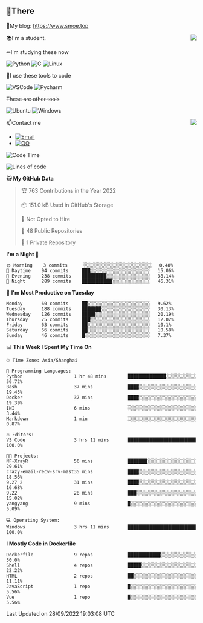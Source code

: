 
## 👏There

📰My blog: https://www.smoe.top

<img align="right" src="https://github-readme-stats.vercel.app/api/top-langs/?username=AkashiCoin"/>


📚I'm a student.

✏I'm studying these now

![Python](https://img.shields.io/badge/-Python-blue?style=flat-square&logo=Python&logoColor=fff)
![C](https://img.shields.io/badge/-C-585858?style=flat-square&logo=C&logoColor=fff)
![Linux](https://img.shields.io/badge/-Linux-black?style=flat-square&logo=Linux&logoColor=fff)

🔨I use these tools to code

![VSCode](https://img.shields.io/badge/-VSCode-blue?style=flat-square&logo=visualstudiocode&logoColor=fff)
![Pycharm](https://img.shields.io/badge/-Pycharm-green?style=flat-square&logo=pycharm&logoColor=fff)

 ~~These are other tools~~

![Ubuntu](https://img.shields.io/badge/-Ubuntu-orange?style=flat-square&logo=Ubuntu&logoColor=fff)
![Windows](https://img.shields.io/badge/-Windows-blue?style=flat-square&logo=Windows&logoColor=fff)

<img align="right" src="https://github-readme-stats.vercel.app/api?username=AkashiCoin" />


📫Contact me

* [![Email](https://img.shields.io/badge/Email-l1040186796@gmail.com-1?style=social&logoColor=fff)](mailto:l1040186796@gmail.com)
* [![QQ](https://img.shields.io/badge/QQ-1040186796-1?style=social&logoColor=fff)](tencent://AddContact/?fromId=45&fromSubId=1&subcmd=all&uin=1040186796&website=www.oicqzone.com)

<!--START_SECTION:waka-->
![Code Time](http://img.shields.io/badge/Code%20Time-256%20hrs%205%20mins-blue)

![Lines of code](https://img.shields.io/badge/From%20Hello%20World%20I%27ve%20Written-5%20Thousand%20lines%20of%20code-blue)

**🐱 My GitHub Data** 

> 🏆 763 Contributions in the Year 2022
 > 
> 📦 151.0 kB Used in GitHub's Storage 
 > 
> 🚫 Not Opted to Hire
 > 
> 📜 48 Public Repositories 
 > 
> 🔑 1 Private Repository 
 > 
**I'm a Night 🦉** 

```text
🌞 Morning    3 commits      ░░░░░░░░░░░░░░░░░░░░░░░░░   0.48% 
🌆 Daytime    94 commits     ███░░░░░░░░░░░░░░░░░░░░░░   15.06% 
🌃 Evening    238 commits    █████████░░░░░░░░░░░░░░░░   38.14% 
🌙 Night      289 commits    ███████████░░░░░░░░░░░░░░   46.31%

```
📅 **I'm Most Productive on Tuesday** 

```text
Monday       60 commits     ██░░░░░░░░░░░░░░░░░░░░░░░   9.62% 
Tuesday      188 commits    ███████░░░░░░░░░░░░░░░░░░   30.13% 
Wednesday    126 commits    █████░░░░░░░░░░░░░░░░░░░░   20.19% 
Thursday     75 commits     ███░░░░░░░░░░░░░░░░░░░░░░   12.02% 
Friday       63 commits     ██░░░░░░░░░░░░░░░░░░░░░░░   10.1% 
Saturday     66 commits     ██░░░░░░░░░░░░░░░░░░░░░░░   10.58% 
Sunday       46 commits     █░░░░░░░░░░░░░░░░░░░░░░░░   7.37%

```


📊 **This Week I Spent My Time On** 

```text
⌚︎ Time Zone: Asia/Shanghai

💬 Programming Languages: 
Python                   1 hr 48 mins        ██████████████░░░░░░░░░░░   56.72% 
Bash                     37 mins             ████░░░░░░░░░░░░░░░░░░░░░   19.43% 
Docker                   37 mins             ████░░░░░░░░░░░░░░░░░░░░░   19.39% 
INI                      6 mins              ░░░░░░░░░░░░░░░░░░░░░░░░░   3.44% 
Markdown                 1 min               ░░░░░░░░░░░░░░░░░░░░░░░░░   0.87%

🔥 Editors: 
VS Code                  3 hrs 11 mins       █████████████████████████   100.0%

🐱‍💻 Projects: 
NF-XrayR                 56 mins             ███████░░░░░░░░░░░░░░░░░░   29.61% 
crazy-email-recv-srv-mast35 mins             ████░░░░░░░░░░░░░░░░░░░░░   18.56% 
9.27 2                   31 mins             ████░░░░░░░░░░░░░░░░░░░░░   16.68% 
9.22                     28 mins             ███░░░░░░░░░░░░░░░░░░░░░░   15.02% 
yangyang                 9 mins              █░░░░░░░░░░░░░░░░░░░░░░░░   5.09%

💻 Operating System: 
Windows                  3 hrs 11 mins       █████████████████████████   100.0%

```

**I Mostly Code in Dockerfile** 

```text
Dockerfile               9 repos             ████████████░░░░░░░░░░░░░   50.0% 
Shell                    4 repos             █████░░░░░░░░░░░░░░░░░░░░   22.22% 
HTML                     2 repos             ██░░░░░░░░░░░░░░░░░░░░░░░   11.11% 
JavaScript               1 repo              █░░░░░░░░░░░░░░░░░░░░░░░░   5.56% 
Vue                      1 repo              █░░░░░░░░░░░░░░░░░░░░░░░░   5.56%

```



 Last Updated on 28/09/2022 19:03:08 UTC
<!--END_SECTION:waka-->
